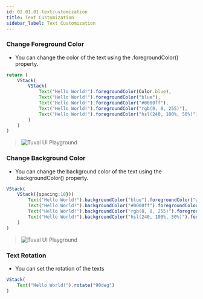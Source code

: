 ```yaml
---
id: 02.01.01.textcustomization
title: Text Customization
sidebar_label: Text Customization
---
```


### Change Foreground Color
* You can change the color of the text using the .foregroundColor() property.
``` ts
return ( 
    VStack( 
        VStack( 
            Text("Hello World!").foregroundColor(Color.blue),
            Text("Hello World!").foregroundColor("blue"),
            Text("Hello World!").foregroundColor("#0000ff"),
            Text("Hello World!").foregroundColor("rgb(0, 0, 255)"),
            Text("Hello World!").foregroundColor("hsl(240, 100%, 50%)")
        )
    ) 
) 
```
>![Tuval UI Playground](https://cdn.discordapp.com/attachments/997404959052148736/997421412400771132/unknown.png)

### Change Background Color
* You can change the background color of the text using the .backgroundColor() property.
``` ts
VStack( 
    VStack({spacing:10})( 
        Text("Hello World!").backgroundColor("blue").foregroundColor("white"),
        Text("Hello World!").backgroundColor("#0000ff").foregroundColor("white"),
        Text("Hello World!").backgroundColor("rgb(0, 0, 255)").foregroundColor("white"),
        Text("Hello World!").backgroundColor("hsl(240, 100%, 50%)").foregroundColor("white"),
    )
)
```
>![Tuval UI Playground](https://cdn.discordapp.com/attachments/997404959052148736/997424941907591178/unknown.png)

### Text Rotation
* You can set the rotation of the texts
``` ts
VStack( 
    Text("Hello World!").rotate("90deg")
)
```